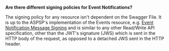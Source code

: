 **Are there different signing policies for Event Notifications?**

The signing policy for any resource isn't dependent on the Swagger File. It is up to the ASPSP's implementation of the Events resource, e.g. <a href="https://openbankinguk.github.io/read-write-api-site3/v3.1.3/profiles/event-notification-api-profile.html#event-notification-message-signing" class="external-link" rel="nofollow">Event Notification Message Signing</a> and is similar to any other Read/Write API specification, other than the JWT's signature (JWS) which is sent in the HTTP body of the request, as opposed to a detached JWS sent in the HTTP header.
